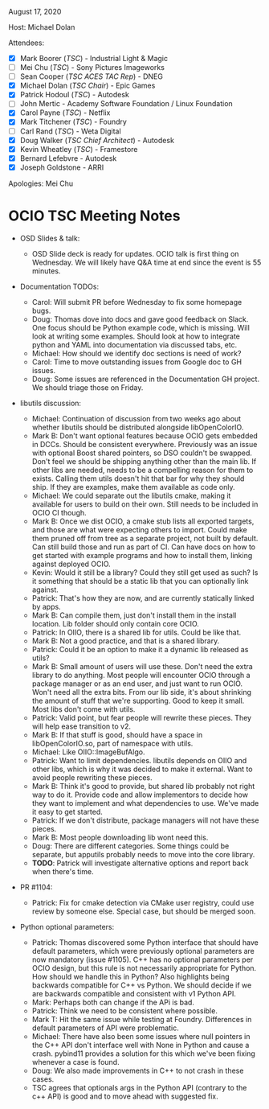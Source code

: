 <!-- SPDX-License-Identifier: CC-BY-4.0 -->
<!-- Copyright Contributors to the OpenColorIO Project. -->

August 17, 2020

Host: Michael Dolan

Attendees:
  * [X] Mark Boorer (_TSC_) - Industrial Light & Magic
  * [ ] Mei Chu (_TSC_) - Sony Pictures Imageworks
  * [ ] Sean Cooper (_TSC ACES TAC Rep_) - DNEG
  * [X] Michael Dolan (_TSC Chair_) - Epic Games
  * [X] Patrick Hodoul (_TSC_) - Autodesk
  * [ ] John Mertic - Academy Software Foundation / Linux Foundation
  * [X] Carol Payne (_TSC_) - Netflix
  * [X] Mark Titchener (_TSC_) - Foundry
  * [ ] Carl Rand (_TSC_) - Weta Digital
  * [X] Doug Walker (_TSC Chief Architect_) - Autodesk
  * [X] Kevin Wheatley (_TSC_) - Framestore
  * [X] Bernard Lefebvre - Autodesk
  * [X] Joseph Goldstone - ARRI

Apologies:
  Mei Chu

# **OCIO TSC Meeting Notes**

* OSD Slides & talk:
    - OSD Slide deck is ready for updates. OCIO talk is first thing on 
      Wednesday. We will likely have Q&A time at end since the event is 
      55 minutes.

* Documentation TODOs:
    - Carol: Will submit PR before Wednesday to fix some homepage bugs.
    - Doug: Thomas dove into docs and gave good feedback on Slack. One focus 
      should be Python example code, which is missing. Will look at writing 
      some examples. Should look at how to integrate python and YAML into 
      documentation via discussed tabs, etc.
    - Michael: How should we identify doc sections is need of work?
    - Carol: Time to move outstanding issues from Google doc to GH issues.
    - Doug: Some issues are referenced in the Documentation GH project. We 
      should triage those on Friday.

* libutils discussion:
    - Michael: Continuation of discussion from two weeks ago about whether 
      libutils should be distributed alongside libOpenColorIO.
    - Mark B: Don't want optional features because OCIO gets embedded in DCCs. 
      Should be consistent everywhere. Previously was an issue with optional 
      Boost shared pointers, so DSO couldn't be swapped. Don't feel we should 
      be shipping anything other than the main lib. If other libs are needed, 
      needs to be a compelling reason for them to exists. Calling them utils 
      doesn't hit that bar for why they should ship. If they are examples, make 
      them available as code only.
    - Michael: We could separate out the libutils cmake, making it available 
      for users to build on their own. Still needs to be included in OCIO CI 
      though.
    - Mark B: Once we dist OCIO, a cmake stub lists all exported targets, and 
      those are what were expecting others to import. Could make them pruned 
      off from tree as a separate project, not built by default. Can still 
      build those and run as part of CI. Can have docs on how to get started 
      with example programs and how to install them, linking against deployed 
      OCIO.
    - Kevin: Would it still be a library? Could they still get used as such? Is 
      it something that should be a static lib that you can optionally link 
      against.
    - Patrick: That's how they are now, and are currently statically linked by 
      apps.
    - Mark B: Can compile them, just don't install them in the install 
      location. Lib folder should only contain core OCIO.
    - Patrick: In OIIO, there is a shared lib for utils. Could be like that.
    - Mark B: Not a good practice, and that is a shared library.
    - Patrick: Could it be an option to make it a dynamic lib released as 
      utils?
    - Mark B: Small amount of users will use these. Don't need the extra 
      library to do anything. Most people will encounter OCIO through a package 
      manager or as an end user, and just want to run OCIO. Won't need all the 
      extra bits. From our lib side, it's about shrinking the amount of stuff 
      that we're supporting. Good to keep it small. Most libs don't come with 
      utils.
    - Patrick: Valid point, but fear people will rewrite these pieces. They 
      will help ease transition to v2.
    - Mark B: If that stuff is good, should have a space in libOpenColorIO.so, 
      part of namespace with utils.
    - Michael: Like OIIO::ImageBufAlgo.
    - Patrick: Want to limit dependencies. libutils depends on OIIO and other 
      libs, which is why it was decided to make it external. Want to avoid 
      people rewriting these pieces.
    - Mark B: Think it's good to provide, but shared lib probably not right way 
      to do it. Provide code and allow implementors to decide how they want to 
      implement and what dependencies to use. We've made it easy to get started.
    - Patrick: If we don't distribute, package managers will not have these 
      pieces.
    - Mark B: Most people downloading lib wont need this.
    - Doug: There are different categories. Some things could be separate, but 
      apputils probably needs to move into the core library.
    - **TODO**: Patrick will investigate alternative options and report back 
      when there's time.

* PR #1104:
  - Patrick: Fix for cmake detection via CMake user registry, could use review 
    by someone else. Special case, but should be merged soon.

* Python optional parameters:
  - Patrick: Thomas discovered some Python interface that should have default 
    parameters, which were previously optional parameters are now mandatory 
    (issue #1105). C++ has no optional parameters per OCIO design, but this 
    rule is not necessarily appropriate for Python. How should we handle this 
    in Python? Also highlights being backwards compatible for C++ vs Python. 
    We should decide if we are backwards compatible and consistent with v1 
    Python API.
  - Mark: Perhaps both can change if the APi is bad.
  - Patrick: Think we need to be consistent where possible.
  - Mark T: Hit the same issue while testing at Foundry. Differences in 
    default parameters of API were problematic.
  - Michael: There have also been some issues where null pointers in the C++ 
    API don't interface well with None in Python and cause a crash. pybind11
    provides a solution for this which we've been fixing whenever a case is 
    found.
  - Doug: We also made improvements in C++ to not crash in these cases.
  - TSC agrees that optionals args in the Python API (contrary to the c++ API)
    is good and to move ahead with suggested fix.
